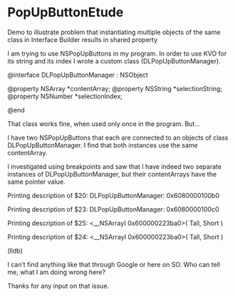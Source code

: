 PopUpButtonEtude
================

Demo to illustrate problem that instantiating multiple objects of the same class 
in Interface Builder results in shared property

I am trying to use NSPopUpButtons in my program. 
In order to use KVO for its string and its index I wrote a custom class (DLPopUpButtonManager).

@interface DLPopUpButtonManager : NSObject

@property NSArray  *contentArray;
@property NSString *selectionString;
@property NSNumber *selectionIndex;

@end

That class works fine, when used only once in the program. But…

I have two NSPopUpButtons that each are connected to an objects of class DLPopUpButtonManager. 
I find that both instances use the same contentArray.

I investigated using breakpoints and saw that I have indeed two separate instances of  DLPopUpButtonManager, 
but their contentArrays have the same pointer value.


Printing description of $20: DLPopUpButtonManager: 0x6080000100b0

Printing description of $23: DLPopUpButtonManager: 0x6080000100c0

Printing description of $25: 
<__NSArrayI 0x600000223ba0>(
Tall,
Short
)

Printing description of $24:
<__NSArrayI 0x600000223ba0>(
Tall,
Short
)

(lldb) 

I can’t find anything like that through Google or here on SO. Who can tell me, what I am doing wrong here?

Thanks for any input on that issue.
